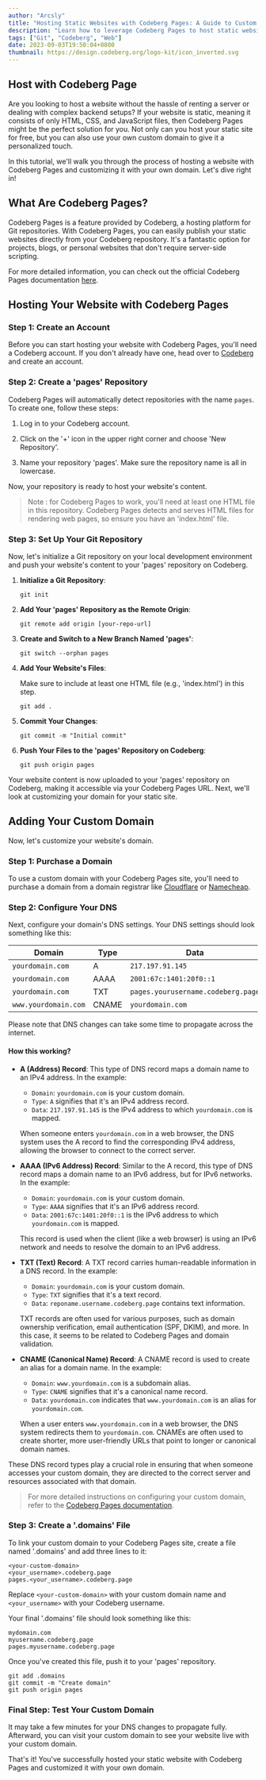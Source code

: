 ```yaml
---
author: "Arcsly"
title: "Hosting Static Websites with Codeberg Pages: A Guide to Custom Domain Setup"
description: "Learn how to leverage Codeberg Pages to host static websites for free and seamlessly integrate your custom domain. Explore the power of hassle-free web hosting with this comprehensive guide."
tags: ["Git", "Codeberg", "Web"]
date: 2023-09-03T19:50:04+0800
thumbnail: https://design.codeberg.org/logo-kit/icon_inverted.svg
---
```


## Host with Codeberg Page

Are you looking to host a website without the hassle of renting a server or dealing with complex backend setups? If your website is static, meaning it consists of only HTML, CSS, and JavaScript files, then Codeberg Pages might be the perfect solution for you. Not only can you host your static site for free, but you can also use your own custom domain to give it a personalized touch.

In this tutorial, we'll walk you through the process of hosting a website with Codeberg Pages and customizing it with your own domain. Let's dive right in!

## What Are Codeberg Pages?

Codeberg Pages is a feature provided by Codeberg, a hosting platform for Git repositories. With Codeberg Pages, you can easily publish your static websites directly from your Codeberg repository. It's a fantastic option for projects, blogs, or personal websites that don't require server-side scripting.

For more detailed information, you can check out the official Codeberg Pages documentation [here](https://docs.codeberg.org/codeberg-pages/).

## Hosting Your Website with Codeberg Pages

### Step 1: Create an Account

Before you can start hosting your website with Codeberg Pages, you'll need a Codeberg account. If you don't already have one, head over to [Codeberg](https://codeberg.org/user/login?redirect_to=%2f) and create an account.

### Step 2: Create a 'pages' Repository

Codeberg Pages will automatically detect repositories with the name `pages`. To create one, follow these steps:

1. Log in to your Codeberg account.

2. Click on the '+' icon in the upper right corner and choose 'New Repository'.

3. Name your repository 'pages'. Make sure the repository name is all in lowercase.

Now, your repository is ready to host your website's content.

>Note : for Codeberg Pages to work, you'll need at least one HTML file in this repository. Codeberg Pages detects and serves HTML files for rendering web pages, so ensure you have an 'index.html'  file.

### Step 3: Set Up Your Git Repository

Now, let's initialize a Git repository on your local development environment and push your website's content to your 'pages' repository on Codeberg.

1. **Initialize a Git Repository**:

    ```shell
    git init
    ```

2. **Add Your 'pages' Repository as the Remote Origin**:

    ```shell
    git remote add origin [your-repo-url]
    ```

3. **Create and Switch to a New Branch Named 'pages'**:

    ```shell
    git switch --orphan pages
    ```

4. **Add Your Website's Files**:

    Make sure to include at least one HTML file (e.g., 'index.html') in this step.

    ```shell
    git add .
    ```

5. **Commit Your Changes**:

    ```shell
    git commit -m "Initial commit"
    ```

6. **Push Your Files to the 'pages' Repository on Codeberg**:

    ```shell
    git push origin pages
    ```

Your website content is now uploaded to your 'pages' repository on Codeberg, making it accessible via your Codeberg Pages URL. Next, we'll look at customizing your domain for your static site.

## Adding Your Custom Domain

Now, let's customize your website's domain.

### Step 1: Purchase a Domain

To use a custom domain with your Codeberg Pages site, you'll need to purchase a domain from a domain registrar like [Cloudflare](https://www.cloudflare.com/) or [Namecheap](https://www.namecheap.com/).

### Step 2: Configure Your DNS

Next, configure your domain's DNS settings. Your DNS settings should look something like this:

| Domain             | Type  | Data                                    |
|--------------------|-------|-----------------------------------------|
| `yourdomain.com`     | A     | `217.197.91.145`                          |
| `yourdomain.com`     | AAAA  | `2001:67c:1401:20f0::1`                  |
| `yourdomain.com`     | TXT   | `pages.yourusername.codeberg.page`         |
| `www.yourdomain.com` | CNAME | `yourdomain.com`                         |

Please note that DNS changes can take some time to propagate across the internet.

#### How this working?

- **A (Address) Record**: This type of DNS record maps a domain name to an IPv4 address. In the example:

  - `Domain`: `yourdomain.com` is your custom domain.
  - `Type`: `A` signifies that it's an IPv4 address record.
  - `Data`: `217.197.91.145` is the IPv4 address to which `yourdomain.com` is mapped.

  When someone enters `yourdomain.com` in a web browser, the DNS system uses the A record to find the corresponding IPv4 address, allowing the browser to connect to the correct server.

- **AAAA (IPv6 Address) Record**: Similar to the A record, this type of DNS record maps a domain name to an IPv6 address, but for IPv6 networks. In the example:

  - `Domain`: `yourdomain.com` is your custom domain.
  - `Type`: `AAAA` signifies that it's an IPv6 address record.
  - `Data`: `2001:67c:1401:20f0::1` is the IPv6 address to which `yourdomain.com` is mapped.

  This record is used when the client (like a web browser) is using an IPv6 network and needs to resolve the domain to an IPv6 address.

- **TXT (Text) Record**: A TXT record carries human-readable information in a DNS record. In the example:

  - `Domain`: `yourdomain.com` is your custom domain.
  - `Type`: `TXT` signifies that it's a text record.
  - `Data`: `reponame.username.codeberg.page` contains text information.

  TXT records are often used for various purposes, such as domain ownership verification, email authentication (SPF, DKIM), and more. In this case, it seems to be related to Codeberg Pages and domain validation.

- **CNAME (Canonical Name) Record**: A CNAME record is used to create an alias for a domain name. In the example:

  - `Domain`: `www.yourdomain.com` is a subdomain alias.
  - `Type`: `CNAME` signifies that it's a canonical name record.
  - `Data`: `yourdomain.com` indicates that `www.yourdomain.com` is an alias for `yourdomain.com`.

  When a user enters `www.yourdomain.com` in a web browser, the DNS system redirects them to `yourdomain.com`. CNAMEs are often used to create shorter, more user-friendly URLs that point to longer or canonical domain names.

These DNS record types play a crucial role in ensuring that when someone accesses your custom domain, they are directed to the correct server and resources associated with that domain.

>For more detailed instructions on configuring your custom domain, refer to the [Codeberg Pages documentation](https://docs.codeberg.org/codeberg-pages/using-custom-domain/).

### Step 3: Create a '.domains' File

To link your custom domain to your Codeberg Pages site, create a file named '.domains' and add three lines to it:

```shell
<your-custom-domain>
<your_username>.codeberg.page
pages.<your_username>.codeberg.page
```

Replace `<your-custom-domain>` with your custom domain name and `<your_username>` with your Codeberg username.

Your final '.domains' file should look something like this:

```shell
mydomain.com
myusername.codeberg.page
pages.myusername.codeberg.page
```

Once you've created this file, push it to your 'pages' repository.

```shell
git add .domains
git commit -m "Create domain"
git push origin pages
```

### Final Step: Test Your Custom Domain

It may take a few minutes for your DNS changes to propagate fully. Afterward, you can visit your custom domain to see your website live with your custom domain.

That's it! You've successfully hosted your static website with Codeberg Pages and customized it with your own domain.